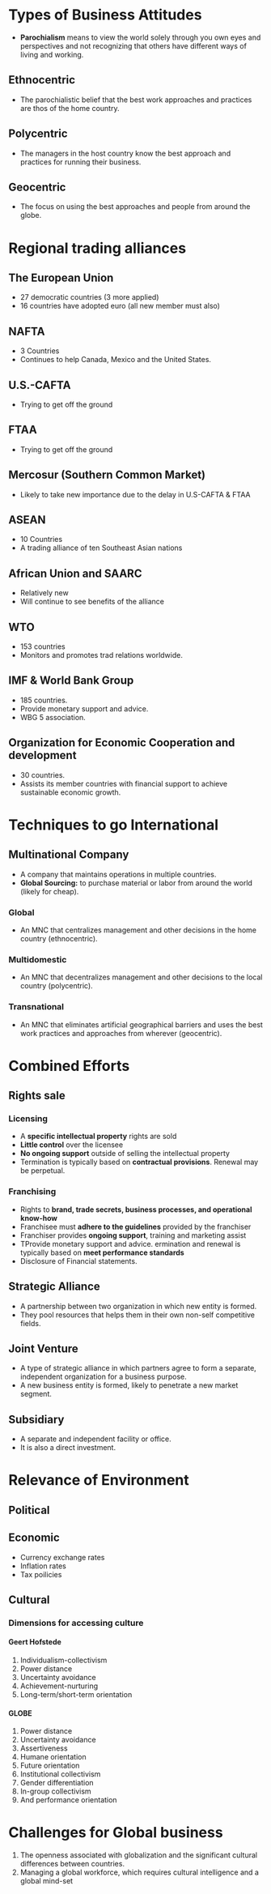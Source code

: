 # Types of Business Attitudes
- **Parochialism** means to view the world solely through you own eyes and perspectives and not recognizing that others have different ways of living and working.
## Ethnocentric
- The parochialistic belief that the best work approaches and practices are thos of the home country.
## Polycentric
- The managers in the host country know the best approach and practices for running their business.
## Geocentric
- The focus on using the best approaches and people from around the globe.

# Regional trading alliances
## The European Union
- 27 democratic countries (3 more applied)
- 16 countries have adopted euro (all new member must also)
## NAFTA
- 3 Countries
- Continues to help Canada, Mexico and the United States.
## U.S.-CAFTA
- Trying to get off the ground
## FTAA
- Trying to get off the ground
## Mercosur (Southern Common Market)
- Likely to take new importance due to the delay in U.S-CAFTA & FTAA
## ASEAN
- 10 Countries
- A trading alliance of ten Southeast Asian nations
## African Union and SAARC
- Relatively new
- Will continue to see benefits of the alliance
## WTO
- 153 countries
- Monitors and promotes trad relations worldwide.
## IMF & World Bank Group 
- 185 countries.
- Provide monetary support and advice.
- WBG 5 association.
## Organization for Economic Cooperation and development
- 30 countries.
- Assists its member countries with financial support to achieve sustainable economic growth.

# Techniques to go International
## Multinational Company
- A company that maintains operations in multiple countries.
- **Global Sourcing:** to purchase material or labor from around the world (likely for cheap).
### Global 
- An MNC that centralizes management and other decisions in the home country (ethnocentric).
### Multidomestic 
- An MNC that decentralizes management and other decisions to the local country (polycentric). 
### Transnational
- An MNC that eliminates artificial geographical barriers and uses the best work practices and approaches from wherever (geocentric).

# Combined Efforts
## Rights sale
### Licensing
- A **specific intellectual property** rights are sold
- **Little control** over the licensee
- **No ongoing support** outside of selling the intellectual property
- Termination is typically based on **contractual provisions**. Renewal may be perpetual.
### Franchising
- Rights to **brand, trade secrets, business processes, and operational know-how**
- Franchisee must **adhere to the guidelines** provided by the franchiser
- Franchiser provides **ongoing support**, training and marketing assist
- TProvide monetary support and advice.
ermination and renewal is typically based on **meet performance standards**
- Disclosure of Financial statements.

## Strategic Alliance
- A partnership between two organization in which new entity is formed.
- They pool resources that helps them in their own non-self competitive fields.
## Joint Venture
- A type of strategic alliance in which partners agree to form a separate, independent organization for a business purpose.
- A new business entity is formed, likely to penetrate a new market segment.

## Subsidiary 
- A separate and independent facility or office.
- It is also a direct investment.

# Relevance of Environment 
## Political
## Economic
- Currency exchange rates
- Inflation rates
- Tax poilicies
## Cultural
### Dimensions for accessing culture
#### Geert Hofstede
1. Individualism-collectivism
2. Power distance
3. Uncertainty avoidance
4. Achievement-nurturing
5. Long-term/short-term orientation
#### GLOBE
1. Power distance
2. Uncertainty avoidance
3. Assertiveness
4. Humane orientation
5. Future orientation
6. Institutional collectivism
7. Gender differentiation
8. In-group collectivism
9. And performance orientation

# Challenges for Global business
1. The openness associated with globalization and the significant cultural differences between countries.
2. Managing a global workforce, which requires cultural intelligence and a global mind-set
